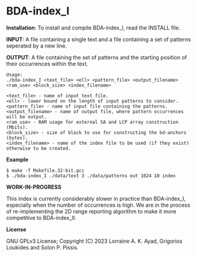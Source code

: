 BDA-index_I
===

<b>Installation</b>: To install and compile BDA-index_I, read the INSTALL file.

<b>INPUT</b>: A file containing a single text and a file containing a set of patterns seperated by a new line.

<b>OUTPUT</b>: A file containing the set of patterns and the starting position of their occurrences within the text.


```
Usage:
./bda-index_I <text_file> <ell> <pattern_file> <output_filename> <ram_use> <block_size> <index_filename>

<text_file> - name of input text file.
<ell> - lower bound on the length of input patterns to consider. 
<pattern_file> - name of input file containing the patterns.
<output_filename> - name of output file, where pattern occurrences will be output.
<ram_use> - RAM usage for external SA and LCP array construction (Mbits).
<block_size> - size of block to use for constructing the bd-anchors (bytes).
<index_filename> - name of the index file to be used (if they exist) otherwise to be created.
```

<b>Example</b>
```
$ make -f Makefile.32-bit.gcc
$ ./bda-index_I ./data/text 3 ./data/patterns out 1024 10 index
```

<b>WORK-IN-PROGRESS</b>

This index is currently considerably slower in practice than BDA-index_I, especially when the number of occurrences is high.
We are in the process of re-implementing the 2D range reporting algorithm to make it more competitive to BDA-index_II.

<b>License</b>

GNU GPLv3 License; Copyright (C) 2023 Lorraine A. K. Ayad, Grigorios Loukides and Solon P. Pissis.
